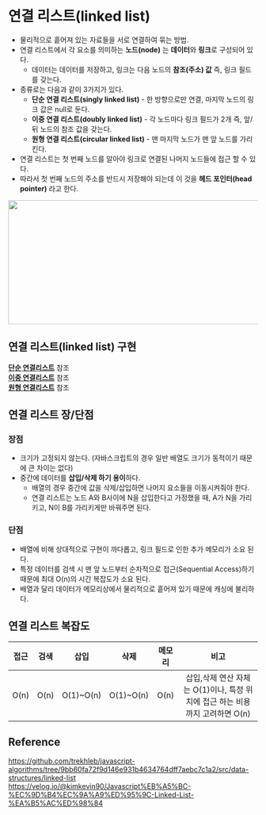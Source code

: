 # 연결 리스트(linked list)

+ 물리적으로 흩어져 있는 자료들을 서로 연결하여 묶는 방법.
+ 연결 리스트에서 각 요소를 의미하는 **노드(node)** 는 **데이터**와 **링크**로 구성되어 있다.
   + 데이터는 데이터를 저장하고, 링크는 다음 노드의 **참조(주소) 값** 즉, 링크 필드를 갖는다.
+ 종류로는 다음과 같이 3가지가 있다.
   + **단순 연결 리스트(singly linked list)** - 한 방향으로만 연결, 마지막 노드의 링크 값은 null로 둔다.
   + **이중 연결 리스트(doubly linked list)** - 각 노드마다 링크 필드가 2개 즉, 앞/뒤 노드의 참조 값을 갖는다.
   + **원형 연결 리스트(circular linked list)** - 맨 마지막 노드가 맨 앞 노드를 가리킨다.
+ 연결 리스트는 첫 번째 노드를 알아야 링크로 연결된 나머지 노드들에 접근 할 수 있다.
+ 따라서 첫 번째 노드의 주소를 반드시 저장해야 되는데 이 것을 **헤드 포인터(head pointer)** 라고 한다.

<img src="https://github.com/Iam-Sunghyun/javascript-algorithms/blob/main/src/data-structures/linked-list/img/linked-list.png" width="550" height="250"> 

## 연결 리스트(linked list) 구현

[**단순 연결리스트**](https://github.com/Iam-Sunghyun/javascript-algorithms/blob/main/src/data-structures/linked-list/linked-list.js) 참조 <br>
[**이중 연결리스트**](https://github.com/Iam-Sunghyun/javascript-algorithms/blob/main/src/data-structures/linked-list/doubley-linked-list.js) 참조 <br>
[**원형 연결리스트**](https://github.com/Iam-Sunghyun/javascript-algorithms/blob/main/src/data-structures/linked-list/circular-linked-list.js) 참조 

## 연결 리스트 장/단점

### 장점
+ 크기가 고정되지 않는다. (자바스크립트의 경우 일반 배열도 크기가 동적이기 때문에 큰 차이는 없다)
+ 중간에 데이터를 **삽입/삭제 하기 용이**하다.
   + 배열의 경우 중간에 값을 삭제/삽입하면 나머지 요소들을 이동시켜줘야 한다.
   + 연결 리스트는 노드 A와 B사이에 N을 삽입한다고 가정했을 때, A가 N을 가리키고, N이 B를 가리키게만 바꿔주면 된다. 
### 단점
+ 배열에 비해 상대적으로 구현이 까다롭고, 링크 필드로 인한 추가 메모리가 소요 된다.
+ 특정 데이터를 검색 시 맨 앞 노드부터 순차적으로 접근(Sequential Access)하기 때문에 최대 O(n)의 시간 복잡도가 소요 된다.
+ 배열과 달리 데이터가 메모리상에서 물리적으로 흩어져 있기 때문에 캐싱에 불리하다.

## 연결 리스트 복잡도

접근|검색|삽입|삭제|메모리|비고
:---:|:---:|:---:|:---:|:---:|:---:|
O(n)|O(n)|O(1)~O(n)|O(1)~O(n)|O(n)|삽입,삭제 연산 자체는 O(1)이나, 특정 위치에 접근 하는 비용까지 고려하면 O(n)|

## Reference

https://github.com/trekhleb/javascript-algorithms/tree/9bb60fa72f9d146e931b4634764dff7aebc7c1a2/src/data-structures/linked-list
https://velog.io/@kimkevin90/Javascript%EB%A5%BC-%EC%9D%B4%EC%9A%A9%ED%95%9C-Linked-List-%EA%B5%AC%ED%98%84
